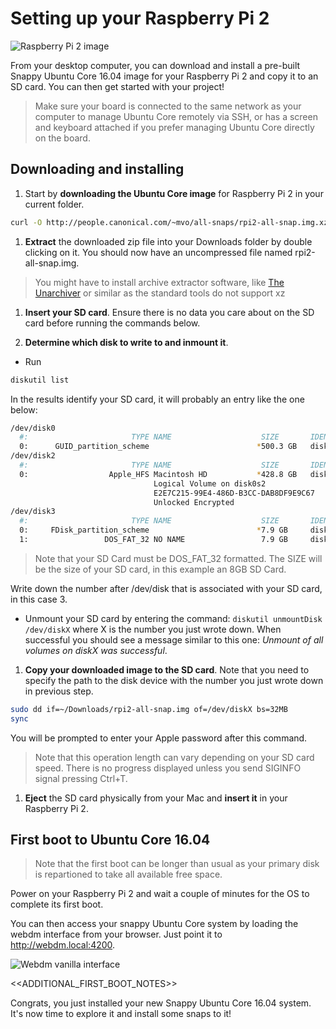 # Setting up your Raspberry Pi 2

![Raspberry Pi 2 image](https://raw.githubusercontent.com/ubuntu-core/snappy-dev-website/master/src/img/devices/raspberry-pi.png "Raspberry Pi 2 image")

From your desktop computer, you can download and install a pre-built Snappy Ubuntu Core 16.04 image for your Raspberry Pi 2 and copy it to an SD card. You can then get started with your project!

> Make sure your board is connected to the same network as your computer to manage Ubuntu Core remotely via SSH, or has a screen and keyboard attached if you prefer managing Ubuntu Core directly on the board.

## Downloading and installing

1. Start by **downloading the Ubuntu Core image** for Raspberry Pi 2 in your current folder.
```sh
curl -O http://people.canonical.com/~mvo/all-snaps/rpi2-all-snap.img.xz
```

1. **Extract** the downloaded zip file into your Downloads folder by double clicking on it. You should now have an uncompressed file named rpi2-all-snap.img.
> You might have to install archive extractor software, like [The Unarchiver](https://itunes.apple.com/gb/app/the-unarchiver/id425424353?mt=12) or similar as the standard tools do not support xz

1. **Insert your SD card**. Ensure there is no data you care about on the SD card before running the commands below.

1. **Determine which disk to write to and inmount it**.
 * Run
```sh
diskutil list
```
 In the results identify your SD card, it will probably an entry like the one below:
```sh
/dev/disk0
  #:                       TYPE NAME                    SIZE       IDENTIFIER
  0:      GUID_partition_scheme                        *500.3 GB   disk0
/dev/disk2
  #:                       TYPE NAME                    SIZE       IDENTIFIER
  0:                  Apple_HFS Macintosh HD           *428.8 GB   disk1
                                Logical Volume on disk0s2
                                E2E7C215-99E4-486D-B3CC-DAB8DF9E9C67
                                Unlocked Encrypted
/dev/disk3
  #:                       TYPE NAME                    SIZE       IDENTIFIER
  0:     FDisk_partition_scheme                        *7.9 GB     disk3
  1:                 DOS_FAT_32 NO NAME                 7.9 GB     disk3s1
```
 > Note that your SD Card must be DOS_FAT_32 formatted. The SIZE will be the size of your SD card, in this example an 8GB SD Card.

 Write down the number after /dev/disk that is associated with your SD card, in this case 3.

 * Unmount your SD card by entering the command:
 `diskutil unmountDisk /dev/diskX` where X is the number you just wrote down. When successful you should see a message similar to this one: *Unmount of all volumes on diskX was successful*.

1. **Copy your downloaded image to the SD card**. Note that you need to specify the path to the disk device with the number you just wrote down in previous step.
```sh
sudo dd if=~/Downloads/rpi2-all-snap.img of=/dev/diskX bs=32MB
sync
```
You will be prompted to enter your Apple password after this command.

 > Note that this operation length can vary depending on your SD card speed. There is no progress displayed unless you send SIGINFO signal pressing Ctrl+T.

1. **Eject** the SD card physically from your Mac and **insert it** in your Raspberry Pi 2.

## First boot to Ubuntu Core 16.04

> Note that the first boot can be longer than usual as your primary disk is repartioned to take all available free space.

Power on your Raspberry Pi 2 and wait a couple of minutes for the OS to complete its first boot.

You can then access your snappy Ubuntu Core system by loading the webdm interface from your browser. Just point it to
http://webdm.local:4200.

![Webdm vanilla interface](https://raw.githubusercontent.com/ubuntu-core/snappy-dev-website/master/src/img/setup/webdm.png)

<<ADDITIONAL_FIRST_BOOT_NOTES>>

Congrats, you just installed your new Snappy Ubuntu Core 16.04 system. It's now time to explore it and
install some snaps to it!
